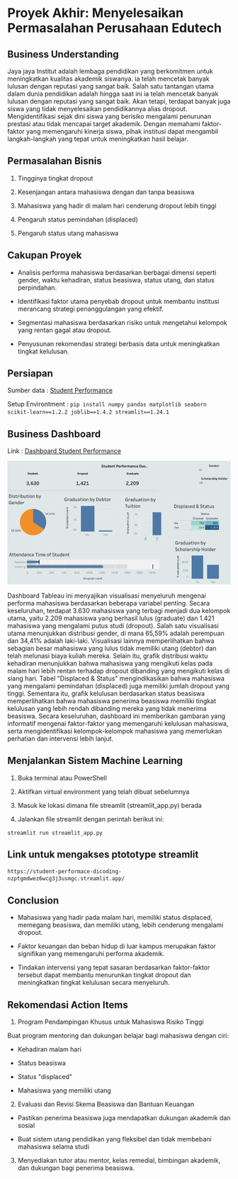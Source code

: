 # Proyek Akhir: Menyelesaikan Permasalahan Perusahaan Edutech

## Business Understanding

Jaya jaya Institut adalah lembaga pendidikan yang berkomitmen untuk meningkatkan kualitas akademik siswanya. ia telah mencetak banyak lulusan dengan reputasi yang sangat baik. 
Salah satu tantangan utama dalam dunia pendidikan adalah hingga saat ini 
ia telah mencetak banyak lulusan dengan reputasi yang sangat baik. 
Akan tetapi, terdapat banyak juga siswa yang tidak menyelesaikan pendidikannya alias dropout. Mengidentifikasi sejak dini 
siswa yang berisiko mengalami penurunan prestasi atau tidak mencapai target akademik. Dengan memahami faktor-faktor yang memengaruhi kinerja siswa, 
pihak institusi dapat mengambil langkah-langkah yang tepat untuk meningkatkan hasil belajar.

## Permasalahan Bisnis

1. Tingginya tingkat dropout

2. Kesenjangan antara mahasiswa dengan dan tanpa beasiswa

3. Mahasiswa yang hadir di malam hari cenderung dropout lebih tinggi

4. Pengaruh status pemindahan (displaced)

5. Pengaruh status utang mahasiswa

## Cakupan Proyek

* Analisis performa mahasiswa berdasarkan berbagai dimensi seperti gender, waktu kehadiran, status beasiswa, status utang, dan status perpindahan.

* Identifikasi faktor utama penyebab dropout untuk membantu institusi merancang strategi penanggulangan yang efektif.

* Segmentasi mahasiswa berdasarkan risiko untuk mengetahui kelompok yang rentan gagal atau dropout.

* Penyusunan rekomendasi strategi berbasis data untuk meningkatkan tingkat kelulusan.

## Persiapan

Sumber data : [Student Performance](https://github.com/dicodingacademy/dicoding_dataset/tree/main/students_performance)

Setup Environtment : ``` pip install numpy pandas matplotlib seaborn scikit-learn==1.2.2 joblib==1.4.2 streamlit==1.24.1 ```

## Business Dashboard

Link : [Dashboard Student Performance](https://public.tableau.com/views/studnetperformace/Dashboard1?:language=en-US&:sid=&:redirect=auth&:display_count=n&:origin=viz_share_link)

![alt text](https://github.com/mfatarsyah/student-performace-Dicoding/blob/main/Dashboard%20student%20performance.png)

Dashboard Tableau ini menyajikan visualisasi menyeluruh mengenai performa mahasiswa berdasarkan beberapa variabel penting. Secara keseluruhan, terdapat 3.630 mahasiswa yang terbagi menjadi dua kelompok utama, yaitu 2.209 mahasiswa yang berhasil lulus (graduate) dan 1.421 mahasiswa yang mengalami putus studi (dropout). Salah satu visualisasi utama menunjukkan distribusi gender, di mana 65,59% adalah perempuan dan 34,41% adalah laki-laki. Visualisasi lainnya memperlihatkan bahwa sebagian besar mahasiswa yang lulus tidak memiliki utang (debtor) dan telah melunasi biaya kuliah mereka. Selain itu, grafik distribusi waktu kehadiran menunjukkan bahwa mahasiswa yang mengikuti kelas pada malam hari lebih rentan terhadap dropout dibanding yang mengikuti kelas di siang hari. Tabel "Displaced & Status" mengindikasikan bahwa mahasiswa yang mengalami pemindahan (displaced) juga memiliki jumlah dropout yang tinggi. Sementara itu, grafik kelulusan berdasarkan status beasiswa memperlihatkan bahwa mahasiswa penerima beasiswa memiliki tingkat kelulusan yang lebih rendah dibanding mereka yang tidak menerima beasiswa. Secara keseluruhan, dashboard ini memberikan gambaran yang informatif mengenai faktor-faktor yang memengaruhi kelulusan mahasiswa, serta mengidentifikasi kelompok-kelompok mahasiswa yang memerlukan perhatian dan intervensi lebih lanjut.

## Menjalankan Sistem Machine Learning

1. Buka terminal atau PowerShell

2. Aktifkan virtual environment yang telah dibuat sebelumnya

3. Masuk ke lokasi dimana file streamlit (streamlit_app.py) berada

4. Jalankan file streamlit dengan perintah berikut ini:

```
streamlit run streamlit_app.py
```

## Link untuk mengakses ptototype streamlit

```
https://student-performace-dicoding-nzptgmdwez6wcg3j3usmgc.streamlit.app/
```

## Conclusion

* Mahasiswa yang hadir pada malam hari, memiliki status displaced, memegang beasiswa, dan memiliki utang, lebih cenderung mengalami dropout.

* Faktor keuangan dan beban hidup di luar kampus merupakan faktor signifikan yang memengaruhi performa akademik.

* Tindakan intervensi yang tepat sasaran berdasarkan faktor-faktor tersebut dapat membantu menurunkan tingkat dropout dan meningkatkan tingkat kelulusan secara menyeluruh.

## Rekomendasi Action Items

1. Program Pendampingan Khusus untuk Mahasiswa Risiko Tinggi

Buat program mentoring dan dukungan belajar bagi mahasiswa dengan ciri:

* Kehadiran malam hari

* Status beasiswa

* Status "displaced"

* Mahasiswa yang memiliki utang


2. Evaluasi dan Revisi Skema Beasiswa dan Bantuan Keuangan

* Pastikan penerima beasiswa juga mendapatkan dukungan akademik dan sosial

* Buat sistem utang pendidikan yang fleksibel dan tidak membebani mahasiswa selama studi

3. Menyediakan tutor atau mentor, kelas remedial, bimbingan akademik, dan dukungan bagi penerima beasiswa.
